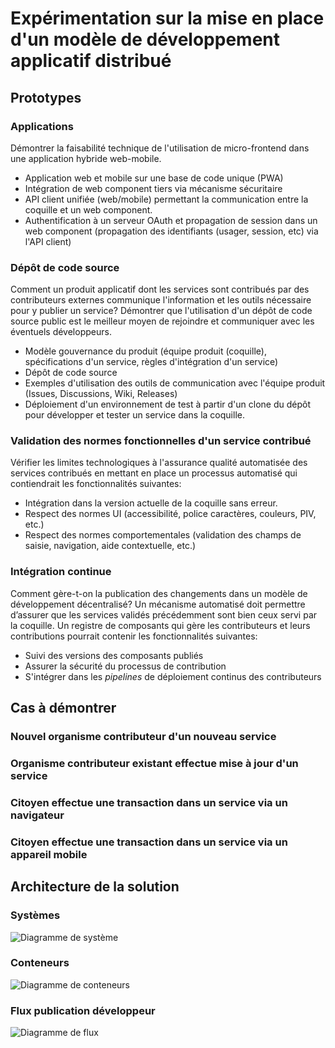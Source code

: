 # Expérimentation sur la mise en place d'un modèle de développement applicatif distribué

## Prototypes

### Applications

Démontrer la faisabilité technique de l'utilisation de micro-frontend dans une application hybride web-mobile. 

* Application web et mobile sur une base de code unique (PWA) 
* Intégration de web component tiers via mécanisme sécuritaire
* API client unifiée (web/mobile) permettant la communication entre la coquille et un web component.  
* Authentification à un serveur OAuth et propagation de session dans un web component (propagation des identifiants (usager, session, etc) via l'API client) 

### Dépôt de code source

Comment un produit applicatif dont les services sont contribués par des contributeurs externes communique l'information et les outils nécessaire pour y publier un service? Démontrer que l'utilisation d'un dépôt de code source public est le meilleur moyen de rejoindre et communiquer avec les éventuels développeurs.  

* Modèle gouvernance du produit (équipe produit (coquille), spécifications d'un service, règles d'intégration d'un service) 
* Dépôt de code source 
* Exemples d'utilisation des outils de communication avec l'équipe produit (Issues, Discussions, Wiki, Releases) 
* Déploiement d'un environnement de test à partir d'un clone du dépôt pour développer et tester un service dans la coquille. 

### Validation des normes fonctionnelles d'un service contribué 

Vérifier les limites technologiques à l'assurance qualité automatisée des services contribués en mettant en place un processus automatisé qui contiendrait les fonctionnalités suivantes: 

* Intégration dans la version actuelle de la coquille sans erreur. 
* Respect des normes UI (accessibilité, police caractères, couleurs, PIV, etc.) 
* Respect des normes comportementales (validation des champs de saisie, navigation, aide contextuelle, etc.) 

### Intégration continue 

Comment gère-t-on la publication des changements dans un modèle de développement décentralisé? Un mécanisme automatisé doit permettre d’assurer que les services validés précédemment sont bien ceux servi par la coquille. Un registre de composants qui gère les contributeurs et leurs contributions pourrait contenir les fonctionnalités suivantes:

* Suivi des versions des composants publiés 
* Assurer la sécurité du processus de contribution
* S'intégrer dans les *pipelines* de déploiement continus des contributeurs

## Cas à démontrer

### Nouvel organisme contributeur d'un nouveau service

### Organisme contributeur existant effectue mise à jour d'un service

### Citoyen effectue une transaction dans un service via un navigateur

### Citoyen effectue une transaction dans un service via un appareil mobile

## Architecture de la solution

### Systèmes
![Diagramme de système](https://www.plantuml.com/plantuml/proxy?cache=no&fmt=svg&src=https://raw.githubusercontent.com/CQEN-QDCE/exp-dev-distribue/main/exp/architecture/systeme.puml)

### Conteneurs
![Diagramme de conteneurs](https://www.plantuml.com/plantuml/proxy?cache=no&fmt=svg&src=https://raw.githubusercontent.com/CQEN-QDCE/exp-dev-distribue/main/exp/architecture/conteneurs.puml)

### Flux publication développeur
![Diagramme de flux](https://www.plantuml.com/plantuml/proxy?cache=no&fmt=svg&src=https://raw.githubusercontent.com/CQEN-QDCE/exp-dev-distribue/main/exp/architecture/fluxPublication.puml)